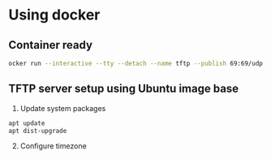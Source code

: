 # Using docker

## Container ready

```bash
ocker run --interactive --tty --detach --name tftp --publish 69:69/udp --volume ~/tftpboot:/var/lib/tftpboot:ro ubuntu:24.04
```

## TFTP server setup using Ubuntu image base

1. Update system packages

```bash
apt update
apt dist-upgrade
```

2. Configure timezone

```bash

```
